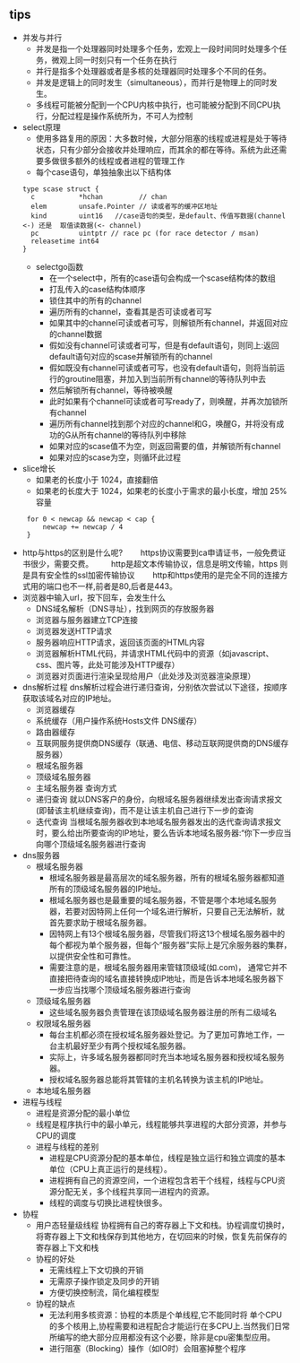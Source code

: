 ## tips
* 并发与并行
  * 并发是指一个处理器同时处理多个任务，宏观上一段时间同时处理多个任务，微观上同一时刻只有一个任务在执行
  * 并行是指多个处理器或者是多核的处理器同时处理多个不同的任务。 
  * 并发是逻辑上的同时发生（simultaneous），而并行是物理上的同时发生。  
  * 多线程可能被分配到一个CPU内核中执行，也可能被分配到不同CPU执行，分配过程是操作系统所为，不可人为控制
* select原理
  * 使用多路复用的原因：大多数时候，大部分阻塞的线程或进程是处于等待状态，只有少部分会接收并处理响应，而其余的都在等待。系统为此还需要多做很多额外的线程或者进程的管理工作 
  * 每个case语句，单独抽象出以下结构体
  ```
  type scase struct {
    c           *hchan         // chan
    elem        unsafe.Pointer // 读或者写的缓冲区地址
    kind        uint16   //case语句的类型，是default、传值写数据(channel <-) 还是  取值读数据(<- channel)
    pc          uintptr // race pc (for race detector / msan)
    releasetime int64
  }
  ```
  * selectgo函数
    * 在一个select中，所有的case语句会构成一个scase结构体的数组
    * 打乱传入的case结构体顺序
    * 锁住其中的所有的channel
    * 遍历所有的channel，查看其是否可读或者可写
    * 如果其中的channel可读或者可写，则解锁所有channel，并返回对应的channel数据
    * 假如没有channel可读或者可写，但是有default语句，则同上:返回default语句对应的scase并解锁所有的channel
    * 假如既没有channel可读或者可写，也没有default语句，则将当前运行的groutine阻塞，并加入到当前所有channel的等待队列中去
    * 然后解锁所有channel，等待被唤醒
    * 此时如果有个channel可读或者可写ready了，则唤醒，并再次加锁所有channel
    * 遍历所有channel找到那个对应的channel和G，唤醒G，并将没有成功的G从所有channel的等待队列中移除
    * 如果对应的scase值不为空，则返回需要的值，并解锁所有channel
    * 如果对应的scase为空，则循环此过程
* slice增长
  * 如果老的长度小于 1024，直接翻倍
  * 如果老的长度大于 1024，如果老的长度小于需求的最小长度，增加 25% 容量
  ```
   for 0 < newcap && newcap < cap {
       newcap += newcap / 4
   }
  ```
* http与https的区别是什么呢?
　　https协议需要到ca申请证书，一般免费证书很少，需要交费。
　　http是超文本传输协议，信息是明文传输，https 则是具有安全性的ssl加密传输协议
　　http和https使用的是完全不同的连接方式用的端口也不一样,前者是80,后者是443。
* 浏览器中输入url，按下回车，会发生什么
  * DNS域名解析（DNS寻址），找到网页的存放服务器
  * 浏览器与服务器建立TCP连接
  * 浏览器发送HTTP请求
  * 服务器响应HTTP请求，返回该页面的HTML内容
  * 浏览器解析HTML代码，并请求HTML代码中的资源（如javascript、css、图片等，此处可能涉及HTTP缓存）
  * 浏览器对页面进行渲染呈现给用户（此处涉及浏览器渲染原理）
* dns解析过程
dns解析过程会进行递归查询，分别依次尝试以下途径，按顺序获取该域名对应的IP地址。
  * 浏览器缓存
  * 系统缓存（用户操作系统Hosts文件 DNS缓存）
  * 路由器缓存
  * 互联网服务提供商DNS缓存（联通、电信、移动互联网提供商的DNS缓存服务器）
  * 根域名服务器
  * 顶级域名服务器
  * 主域名服务器
查询方式
  * 递归查询 就以DNS客户的身份，向根域名服务器继续发出查询请求报文(即替该主机继续查询)，而不是让该主机自己进行下一步的查询
  * 迭代查询 当根域名服务器收到本地域名服务器发出的迭代查询请求报文时，要么给出所要查询的IP地址，要么告诉本地域名服务器:“你下一步应当向哪个顶级域名服务器进行查询
* dns服务器
  * 根域名服务器
    * 根域名服务器是最高层次的域名服务器，所有的根域名服务器都知道所有的顶级域名服务器的IP地址。
    * 根域名服务器也是最重要的域名服务器，不管是哪个本地域名服务器，若要对因特网上任何一个域名进行解析，只要自己无法解析，就首先要求助于根域名服务器。
    * 因特网上有13个根域名服务器，尽管我们将这13个根域名服务器中的每个都视为单个服务器，但每个“服务器”实际上是冗余服务器的集群，以提供安全性和可靠性。
    * 需要注意的是，根域名服务器用来管辖顶级域(如.com)， 通常它并不直接把待查询的域名直接转换成IP地址，而是告诉本地域名服务器下一步应当找哪个顶级域名服务器进行查询
  * 顶级域名服务器
    * 这些域名服务器负责管理在该顶级域名服务器注册的所有二级域名
  * 权限域名服务器
    * 每台主机都必须在授权域名服务器处登记。为了更加可靠地工作，一台主机最好至少有两个授权域名服务器。
    * 实际上，许多域名服务器都同时充当本地域名服务器和授权域名服务器。
    * 授权域名服务器总能将其管辖的主机名转换为该主机的IP地址。
  * 本地域名服务器
* 进程与线程
  * 进程是资源分配的最小单位 
  * 线程是程序执行中的最小单元，线程能够共享进程的大部分资源，并参与CPU的调度
  * 进程与线程的差别
    * 进程是CPU资源分配的基本单位，线程是独立运行和独立调度的基本单位（CPU上真正运行的是线程）。
    * 进程拥有自己的资源空间，一个进程包含若干个线程，线程与CPU资源分配无关，多个线程共享同一进程内的资源。
    * 线程的调度与切换比进程快很多。
* 协程
  * 用户态轻量级线程 协程拥有自己的寄存器上下文和栈。协程调度切换时，将寄存器上下文和栈保存到其他地方，在切回来的时候，恢复先前保存的寄存器上下文和栈
  * 协程的好处
    * 无需线程上下文切换的开销
    * 无需原子操作锁定及同步的开销
    * 方便切换控制流，简化编程模型
  * 协程的缺点
    * 无法利用多核资源：协程的本质是个单线程,它不能同时将 单个CPU 的多个核用上,协程需要和进程配合才能运行在多CPU上.当然我们日常所编写的绝大部分应用都没有这个必要，除非是cpu密集型应用。
    * 进行阻塞（Blocking）操作（如IO时）会阻塞掉整个程序
 
